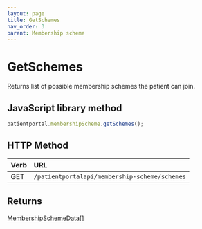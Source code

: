 ```yaml
---
layout: page
title: GetSchemes
nav_order: 3
parent: Membership scheme
---
```


# GetSchemes

Returns list of possible membership schemes the patient can join.

## JavaScript library method

```javascript
patientportal.membershipScheme.getSchemes();
```

## HTTP Method

| Verb | URL                                               |
|:-----|:--------------------------------------------------|
| GET | `/patientportalapi/membership-scheme/schemes` |

## Returns

[MembershipSchemeData](../objects-and-data-types/membershipschemedata)[]
